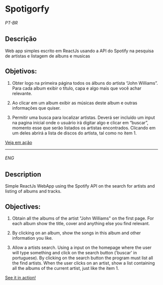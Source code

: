 <h1>Spotigorfy</h1>

###### PT-BR

<h2>Descrição</h2>
<div style="word-wrap: break-word">
Web app simples escrito em ReactJs usando a API do Spotify na pesquisa de artistas e listagem de albuns e musicas
</div>
<h2>Objetivos:</h2>
<div style="word-wrap: break-word">

1) Obter logo na primeira página todos os álbuns do artista “John Williams”. Para cada album exibir o título, capa e algo mais que você achar relevante.

2) Ao clicar em um album exibir as músicas deste album e outras informações que quiser.

3) Permitir uma busca para localizar artistas. Deverá ser incluído um input na pagina inicial onde o usuário irá digitar algo e clicar em “buscar”, momento esse que serão listados os artistas encontrados. Clicando em um deles abrirá a lista de discos do artista, tal como no item 1.

<a href="https://igorphelype.github.io/Spotigorfy/">Veja em ação</a>
</div>

---

###### ENG

<h2>Description</h2>
<div style="word-wrap: break-word">
Simple ReactJs WebApp using the Spotify API on the search for artists and listing of albums and tracks.
</div>
<h2>Objectives:</h2>
<div style="word-wrap: break-word">

1) Obtain all the albums of the artist "John Williams" on the first page. For each album show the title, cover and anything else you find relevant.

2) By clicking on an album, show the songs in this album and other information you like.

3) Allow a artists search. Using a input on the homepage where the user will type something and click on the search button ('buscar' in portuguese). By clicking on the search button the program must list all the find artists. When the user clicks on an artist, show a list containing all the albums of the current artist, just like the item 1.

<a href="https://igorphelype.github.io/Spotigorfy/">See it in action!</a>
</div>

